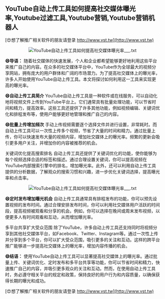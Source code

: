 ## **YouTube自动上传工具如何提高社交媒体曝光率,Youtube过滤工具,Youtube营销,Youtube营销机器人**

[😍想了解推广相关软件的朋友请登录 http://www.vst.tw](http://www.vst.tw)

 <center><img src="https://vst.tw/MP4/tuiguang/png/7.png" alt="YouTube自动上传工具如何提高社交媒体曝光率___.txt"></center>

**😄导语：**
随着社交媒体的快速发展，个人和企业都希望能够更好地利用这些平台来推广自己的内容。在众多的社交媒体平台中，YouTube作为全球最大的视频分享网站，拥有庞大的用户群体和广阔的市场潜力。为了提高社交媒体上的曝光率，许多人开始使用YouTube自动上传工具。本文将探讨如何利用这一工具来实现更高的曝光率。

**😄自动上传工具简介**
YouTube自动上传工具是一种软件或在线服务，可以自动化地将视频文件上传到YouTube平台上。它们通常具有批量处理功能，可以节省时间和精力，提高效率。这些工具还提供了许多其他功能，例如视频编辑、关键词优化和排程发布等，使用户能够更好地管理和推广自己的内容。

**😄批量上传增加频次**
手动上传视频需要逐个选择文件并进行设置，非常耗时。而自动上传工具可以一次性上传多个视频，节省了大量的时间和精力。通过批量上传，你可以快速发布大量的视频内容，增加社交媒体上的曝光率。频繁的更新会吸引更多用户关注，并增加你的内容被推荐的机会。

关键词优化提高搜索排名
自动上传工具还提供了关键词优化的功能，使你能够为每个视频选择合适的标签和描述。通过合理设置关键词，你可以提高视频在YouTube内部搜索引擎中的排名，增加曝光率。此外，还可以利用自动上传工具提供的分析数据，了解观众的搜索习惯和兴趣，进一步优化关键词选择，提高曝光率和点击率。

 <center><img src="https://vst.tw/MP4/tuiguang/png/0.png" alt="YouTube自动上传工具如何提高社交媒体曝光率___.txt"></center>

**😄定时发布增加曝光机会**
自动上传工具通常具有排程发布的功能，你可以预先设置视频的发布时间。通过合理安排发布时间，你可以利用社交媒体用户活跃的时间段，提高视频被观看和分享的机会。例如，你可以选择在晚间或周末发布视频，以便更多人有时间观看和互动，从而增加曝光率。

多平台共享扩大受众范围
除了YouTube，许多自动上传工具还支持同时将视频分享到其他社交媒体平台，如Facebook、Twitter、Instagram等。通过一次性上传并分享到多个平台，你可以扩大受众范围，吸引更多的关注和互动。这样的跨平台推广能够进一步提高社交媒体上的曝光率，增加内容传播的机会。

**😄结语：**
使用YouTube自动上传工具可以显著提高社交媒体上的曝光率。通过批量上传、关键词优化、定时发布和多平台共享等功能，你可以节省时间和精力，快速推广自己的内容，并吸引更多观众的关注和互动。然而，在使用自动上传工具时，务必遵守相关平台的规定和政策，保持良好的用户行为和内容质量，以确保获得长期的曝光和成功。

[😍想了解推广相关软件的朋友请登录 http://www.vst.tw](http://www.vst.tw)



